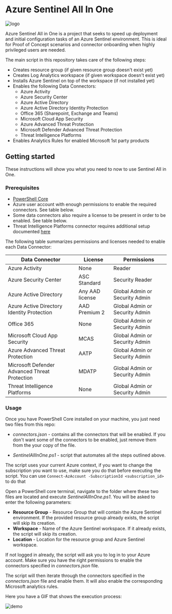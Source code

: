 # Azure Sentinel All In One

![logo](./media/Sentinel21Logo.PNG)

Azure Sentinel All in One is a project that seeks to speed up deployment and initial configuration tasks of an Azure Sentinel environment. This is ideal for Proof of Concept scenarios and connector onboarding when highly privileged users are needed.

The main script in this repository takes care of the following steps:

- Creates resource group (if given resource group doesn't exist yet)
- Creates Log Analytics workspace (if given workspace doesn't exist yet)
- Installs Azure Sentinel on top of the workspace (if not installed yet)
- Enables the following Data Connectors: 
    + Azure Activity
    + Azure Security Center
    + Azure Active Directory
    + Azure Active Directory Identity Protection
    + Office 365 (Sharepoint, Exchange and Teams)
    + Microsoft Cloud App Security
    + Azure Advanced Threat Protection
    + Microsoft Defender Advanced Threat Protection
    + Threat Intelligence Platforms
- Enables Analytics Rules for enabled Microsoft 1st party products 

## Getting started
These instructions will show you what you need to now to use Sentinel All in One.

### Prerequisites

- [PowerShell Core](https://github.com/PowerShell/PowerShell)
- Azure user account with enough permissions to enable the required connectors. See table below.
- Some data connectors also require a license to be present in order to be enabled. See table below.
- Threat Intelligence Platforms connector requires additional setup documented [here](https://docs.microsoft.com/en-us/azure/sentinel/connect-threat-intelligence#connect-azure-sentinel-to-your-threat-intelligence-platform)

The following table summarizes permissions and licenses needed to enable each Data Connector:

| Data Connector                                 | License         |  Permissions                   |
| ---------------------------------------------- | --------------- |--------------------------------|
| Azure Activity                                 | None            |Reader                          |
| Azure Security Center                          | ASC Standard    |Security Reader                 |
| Azure Active Directory                         | Any AAD license |Global Admin or Security Admin  |
| Azure Active Directory Identity Protection     | AAD Premium 2   |Global Admin or Security Admin  |
| Office 365                                     | None            |Global Admin or Security Admin  |         |
| Microsoft Cloud App Security                   | MCAS            |Global Admin or Security Admin  |
| Azure Advanced Threat Protection               | AATP            |Global Admin or Security Admin  |       |
| Microsoft Defender Advanced Threat Protection  | MDATP           |Global Admin or Security Admin  |
| Threat Intelligence Platforms                  | None            |Global Admin or Security Admin  |

### Usage

Once you have PowerShell Core installed on your machine, you just need two files from this repo: 

* *connectors.json* - contains all the connectors that will be enabled. If you don't want some of the connectors to be enabled, just remove them from the your copy of the file.

* *SentinelAllInOne.ps1* - script that automates all the steps outlined above.

The script uses your current Azure context, if you want to change the subscription you want to use, make sure you do that before executing the script. You can use `Connect-AzAccount -SubscriptionId <subscription_id>`  to do that

Open a PowerShell core terminal, navigate to the folder where these two files are located and execute *SentinelAllInOne.ps1*. You will be asked to enter the following parameters:

 - **Resource Group** - Resource Group that will contain the Azure Sentinel environment. If the provided resource group already exists, the script will skip its creation.
 - **Workspace** - Name of the Azure Sentinel workspace. If it already exists, the script will skip its creation.
 - **Location** - Location for the resource group and Azure Sentinel workspace.

If not logged in already, the script will ask you to log in to your Azure account. Make sure you have the right permissions to enable the connectors specified in *connectors.json* file.

The script will then iterate through the connectors specified in the *connectors.json* file and enable them. It will also enable the corresponding Microsoft analytics rules.

Here you have a GIF that shows the execution process:

![demo](./media/SentinelAllInOne.gif)